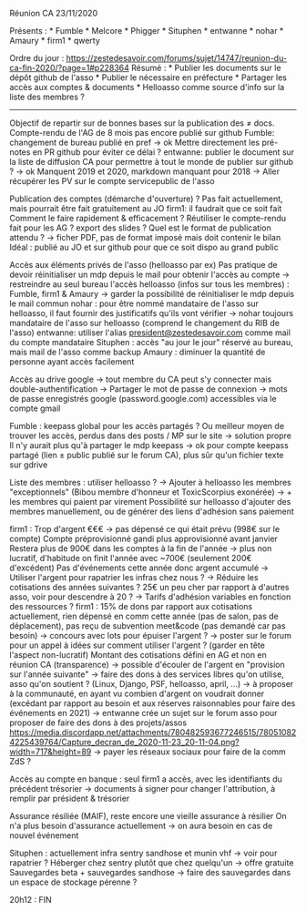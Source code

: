 Réunion CA 23/11/2020

Présents :
    * Fumble
    * Melcore
    * Phigger
    * Situphen
    * entwanne
    * nohar
    * Amaury
    * firm1
    * qwerty

Ordre du jour : https://zestedesavoir.com/forums/sujet/14747/reunion-du-ca-fin-2020/?page=1#p228364
Résumé :
    * Publier les documents sur le dépôt github de l'asso
    * Publier le nécessaire en préfecture
    * Partager les accès aux comptes & documents
    * Helloasso comme source d'info sur la liste des membres ?

------------------

Objectif de repartir sur de bonnes bases sur la publication des ≠ docs. Compte-rendu de l'AG de 8 mois pas encore publié sur github
Fumble: changement de bureau publié en pref -> ok
Mettre directement les pré-notes en PR github pour éviter ce délai ?
entwanne: publier le document sur la liste de diffusion CA pour permettre à tout le monde de publier sur github ?
-> ok
Manquent 2019 et 2020, markdown manquant pour 2018
→ Aller récupérer les PV sur le compte servicepublic de l'asso

Publication des comptes (démarche d'ouverture) ? Pas fait actuellement, mais pourrait être fait gratuitement au JO
firm1: il faudrait que ce soit fait
Comment le faire rapidement & efficacement ? Réutiliser le compte-rendu fait pour les AG ? export des slides ?
Quel est le format de publication attendu ? → ficher PDF, pas de format imposé mais doit contenir le bilan
Idéal : publié au JO et sur github pour que ce soit dispo au grand public

Accès aux éléments privés de l'asso (helloasso par ex)
Pas pratique de devoir réinitialiser un mdp depuis le mail pour obtenir l'accès au compte
-> restreindre au seul bureau l'accès helloasso (infos sur tous les membres) : Fumble, firm1 & Amaury
-> garder la possibilité de réinitialiser le mdp depuis le mail commun
nohar : pour être nommé mandataire de l'asso sur helloasso, il faut fournir des justificatifs qu'ils vont vérifier
-> nohar toujours mandataire de l'asso sur helloasso (comprend le changement du RIB de l'asso)
entwanne: utiliser l'alias president@zestedesavoir.com comme mail du compte mandataire
Situphen : accès "au jour le jour" réservé au bureau, mais mail de l'asso comme backup
Amaury : diminuer la quantité de personne ayant accès facilement

Accès au drive google -> tout membre du CA peut s'y connecter mais double-authentification
-> Partager le mot de passe de connexion
-> mots de passe enregistrés google (password.google.com) accessibles via le compte gmail

Fumble : keepass global pour les accès partagés ?
Ou meilleur moyen de trouver les accès, perdus dans des posts / MP sur le site -> solution propre
Il n'y aurait plus qu'à partager le mdp keepass
-> ok pour compte keepass partagé (lien ± public publié sur le forum CA), plus sûr qu'un fichier texte sur gdrive

Liste des membres : utiliser helloasso ?
-> Ajouter à helloasso les membres "exceptionnels" (Bibou membre d'honneur et ToxicScorpius exonérée)
-> + les membres qui paient par virement
Possibilité sur helloasso d'ajouter des membres manuellement, ou de générer des liens d'adhésion sans paiement

firm1 : Trop d'argent €€€ → pas dépensé ce qui était prévu (998€ sur le compte)
  Compte préprovisionné gandi plus approvisionné avant janvier
  Restera plus de 900€ dans les comptes à la fin de l'année -> plus non lucratif, d'habitude on finit l'année avec ~700€ (seulement 200€ d'excédent)
Pas d'événements cette année donc argent accumulé
-> Utiliser l'argent pour rapatrier les infras chez nous ?
-> Réduire les cotisations des années suivantes ? 25€ un peu cher par rapport à d'autres asso, voir pour descendre à 20 ?
-> Tarifs d'adhésion variables en fonction des ressources ?
firm1 : 15% de dons par rapport aux cotisations actuellement, rien dépensé en comm cette année (pas de salon, pas de déplacement), pas reçu de subvention meet&code (pas demandé car pas besoin)
-> concours avec lots pour épuiser l'argent ?
-> poster sur le forum pour un appel à idées sur comment utiliser l'argent ? (garder en tête l'aspect non-lucratif)
Montant des cotisations défini en AG et non en réunion CA (transparence)
-> possible d'écouler de l'argent en "provision sur l'année suivante"
-> faire des dons à des services libres qu'on utilise, asso qu'on soutient ? (Linux, Django, PSF, helloasso, april, ...) -> à proposer à la communauté, en ayant vu combien d'argent on voudrait donner (excédant par rapport au besoin et aux réserves raisonnables pour faire des événements en 2021)
-> entwanne crée un sujet sur le forum asso pour proposer de faire des dons à des projets/assos
https://media.discordapp.net/attachments/780482593677246515/780510824225439764/Capture_decran_de_2020-11-23_20-11-04.png?width=717&height=89
-> payer les réseaux sociaux pour faire de la comm ZdS ?

Accès au compte en banque : seul firm1 a accès, avec les identifiants du précédent trésorier
-> documents à signer pour changer l'attribution, à remplir par président & trésorier

Assurance résiliée (MAIF), reste encore une vieille assurance à résilier
On n'a plus besoin d'assurance actuellement -> on aura besoin en cas de nouvel événement

Situphen : actuellement infra sentry sandhose et munin vhf -> voir pour rapatrier ?
Héberger chez sentry plutôt que chez quelqu'un -> offre gratuite
Sauvegardes beta + sauvegardes sandhose -> faire des sauvegardes dans un espace de stockage pérenne ?

20h12 : FIN
